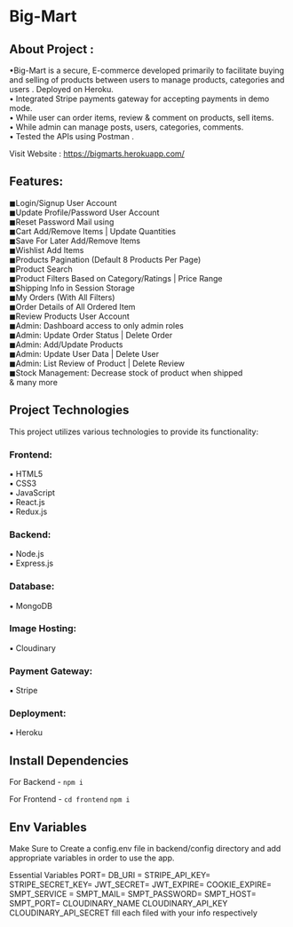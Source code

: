 # Big-Mart

## About Project :
•Big-Mart is a secure, E-commerce developed primarily to facilitate buying and selling of products between users to manage products, categories and
users . Deployed on Heroku.                       
• Integrated Stripe payments gateway for accepting payments in demo mode.                               
• While user can order items, review & comment on products, sell items.                       
• While admin can manage posts, users, categories, comments.                       
• Tested the APIs using Postman .                 
  
  Visit Website : https://bigmarts.herokuapp.com/


## Features:

◼Login/Signup User Account            
◼Update Profile/Password User Account           
◼Reset Password Mail using                           
◼Cart Add/Remove Items | Update Quantities             
◼Save For Later Add/Remove Items                        
◼Wishlist Add Items                          
◼Products Pagination (Default 8 Products Per Page)                    
◼Product Search                                                          
◼Product Filters Based on Category/Ratings | Price Range                           
◼Shipping Info in Session Storage              
◼My Orders (With All Filters)              
◼Order Details of All Ordered Item                          
◼Review Products User Account                        
◼Admin: Dashboard access to only admin roles                        
◼Admin: Update Order Status | Delete Order                      
◼Admin: Add/Update Products                                                     
◼Admin: Update User Data | Delete User                            
◼Admin: List Review of Product | Delete Review                           
◼Stock Management: Decrease stock of product when shipped   
& many more

## Project Technologies
This project utilizes various technologies to provide its functionality:

### Frontend:             
▪️ HTML5                  
▪️ CSS3                         
▪️ JavaScript                    
▪️ React.js                      
▪️ Redux.js                         
###  Backend:                         
▪️ Node.js                        
▪️ Express.js                         
### Database:                         
▪️ MongoDB                          
### Image Hosting:                     
▪️ Cloudinary                           
### Payment Gateway:                      
▪️ Stripe                               
### Deployment:                       
▪️ Heroku                            

## Install Dependencies

For Backend - `npm i`

For Frontend - `cd frontend` `npm i`

## Env Variables

Make Sure to Create a config.env file in backend/config directory and add appropriate variables in order to use the app.

Essential Variables 
PORT= DB_URI = STRIPE_API_KEY= STRIPE_SECRET_KEY= JWT_SECRET= JWT_EXPIRE= COOKIE_EXPIRE= SMPT_SERVICE = SMPT_MAIL= SMPT_PASSWORD= SMPT_HOST= SMPT_PORT= CLOUDINARY_NAME CLOUDINARY_API_KEY CLOUDINARY_API_SECRET fill each filed with your info respectively
